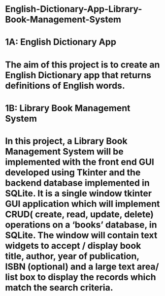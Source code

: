 # English-Dictionary-App-Library-Book-Management-System

# 1A: English Dictionary App

# The aim of this project is to create an English Dictionary app that returns definitions of English words.

# 1B: Library Book Management System

# In this project, a Library Book Management System will be implemented with the front end GUI developed using Tkinter and the backend database implemented in SQLite. It is a single window tkinter GUI application which will implement CRUD( create, read, update, delete) operations on a ‘books’ database, in SQLite. The window will contain text widgets to accept / display book title, author, year of publication, ISBN (optional) and a large text area/ list box to display the records which match the search criteria.
